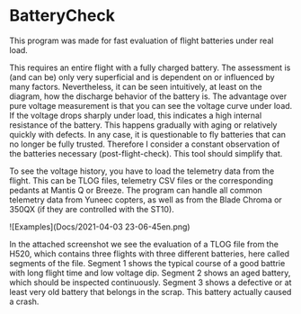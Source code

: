# BatteryCheck
This program was made for fast evaluation of flight batteries under real load.

This requires an entire flight with a fully charged battery. The assessment is (and can be) only very superficial and is dependent on or influenced by many factors. Nevertheless, it can be seen intuitively, at least on the diagram, how the discharge behavior of the battery is. The advantage over pure voltage measurement is that you can see the voltage curve under load. If the voltage drops sharply under load, this indicates a high internal resistance of the battery. This happens gradually with aging or relatively quickly with defects.
In any case, it is questionable to fly batteries that can no longer be fully trusted. Therefore I consider a constant observation of the batteries necessary (post-flight-check).
This tool should simplify that.

To see the voltage history, you have to load the telemetry data from the flight. This can be TLOG files, telemetry CSV files or the corresponding pedants at Mantis Q or Breeze. The program can handle all common telemetry data from Yuneec copters, as well as from the Blade Chroma or 350QX (if they are controlled with the ST10).

![Examples](Docs/2021-04-03 23-06-45en.png)

In the attached screenshot we see the evaluation of a TLOG file from the H520, which contains three flights with three different batteries, here called segments of the file.
Segment 1 shows the typical course of a good battrie with long flight time and low voltage dip.
Segment 2 shows an aged battery, which should be inspected continuously.
Segment 3 shows a defective or at least very old battery that belongs in the scrap. This battery actually caused a crash.
